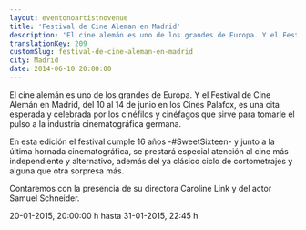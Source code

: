 ```yaml
---
layout: eventonoartistnovenue
title: 'Festival de Cine Aleman en Madrid'
description: 'El cine alemán es uno de los grandes de Europa. Y el Festival de Cine Alemán en Madrid, del 10 al 14 de junio en los Cines Palafox, es una cita esperada y celebrada por los cinéfilos y cinéfagos que sirve para tomarle el pulso a la industria cinematográfica germana.'
translationKey: 209
customSlug: festival-de-cine-aleman-en-madrid
city: Madrid
date: 2014-06-10 20:00:00
---
```


El cine alemán es uno de los grandes de Europa. Y el Festival de Cine Alemán en Madrid, del 10 al 14 de junio en los Cines Palafox, es una cita esperada y celebrada por los cinéfilos y cinéfagos que sirve para tomarle el pulso a la industria cinematográfica germana.

En esta edición el festival cumple 16 años -#SweetSixteen- y junto a la última hornada cinematográfica, se prestará especial atención al cine más independiente y alternativo, además del ya clásico ciclo de cortometrajes y alguna que otra sorpresa más.

Contaremos con la presencia de su directora Caroline Link y del actor Samuel Schneider.

20-01-2015, 20:00:00 h hasta 31-01-2015, 22:45 h
